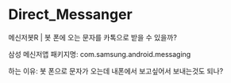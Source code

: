 # Direct_Messanger
메신저봇R | 봇 폰에 오는 문자를 카톡으로 받을 수 있을까?

삼성 메신저앱 패키지명: com.samsung.android.messaging

하는 이유: 봇 폰으로 문자가 오는데 내폰에서 보고싶어서
보내는것도 되나?
